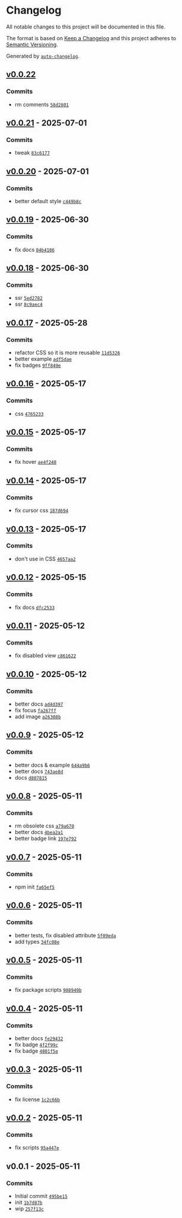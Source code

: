 # Changelog

All notable changes to this project will be documented in this file.

The format is based on [Keep a Changelog](https://keepachangelog.com/en/1.0.0/)
and this project adheres to [Semantic Versioning](https://semver.org/spec/v2.0.0.html).

Generated by [`auto-changelog`](https://github.com/CookPete/auto-changelog).

## [v0.0.22](https://github.com/substrate-system/button/compare/v0.0.21...v0.0.22)

### Commits

- rm comments [`58d2801`](https://github.com/substrate-system/button/commit/58d2801f85592b83c468bf84e85d678ad5cdbec7)

## [v0.0.21](https://github.com/substrate-system/button/compare/v0.0.20...v0.0.21) - 2025-07-01

### Commits

- tweak [`83c6177`](https://github.com/substrate-system/button/commit/83c6177d735a91e9bb589a53fead1551193aa00a)

## [v0.0.20](https://github.com/substrate-system/button/compare/v0.0.19...v0.0.20) - 2025-07-01

### Commits

- better default style [`c449b8c`](https://github.com/substrate-system/button/commit/c449b8cc559dbefbcd44fade16ec6c803bb8016c)

## [v0.0.19](https://github.com/substrate-system/button/compare/v0.0.18...v0.0.19) - 2025-06-30

### Commits

- fix docs [`84b4186`](https://github.com/substrate-system/button/commit/84b4186f3202778aef6d193707f9847cde43795d)

## [v0.0.18](https://github.com/substrate-system/button/compare/v0.0.17...v0.0.18) - 2025-06-30

### Commits

- ssr [`5ed2782`](https://github.com/substrate-system/button/commit/5ed27822d94366702183801089f068aba1ef4520)
- ssr [`8c9aec4`](https://github.com/substrate-system/button/commit/8c9aec4d0f3d810ad20bc900e65b1e4c47e58c88)

## [v0.0.17](https://github.com/substrate-system/button/compare/v0.0.16...v0.0.17) - 2025-05-28

### Commits

- refactor CSS so it is more reusable [`11d5326`](https://github.com/substrate-system/button/commit/11d5326eb9f4c57e0ca7fb1ece7251b917dba38b)
- better example [`adf5dae`](https://github.com/substrate-system/button/commit/adf5daeecddca37f9099b8c4af6a0b1b9872e73d)
- fix badges [`9ff849e`](https://github.com/substrate-system/button/commit/9ff849efece86e56627e21c339867a42ee583eae)

## [v0.0.16](https://github.com/substrate-system/button/compare/v0.0.15...v0.0.16) - 2025-05-17

### Commits

- css [`4765233`](https://github.com/substrate-system/button/commit/4765233f72499f496faddb5cdf532c8efb4e4f9e)

## [v0.0.15](https://github.com/substrate-system/button/compare/v0.0.14...v0.0.15) - 2025-05-17

### Commits

- fix hover [`ae4f248`](https://github.com/substrate-system/button/commit/ae4f248d6bef0a4a3d76bc7a775630951e0eab88)

## [v0.0.14](https://github.com/substrate-system/button/compare/v0.0.13...v0.0.14) - 2025-05-17

### Commits

- fix cursor css [`187d694`](https://github.com/substrate-system/button/commit/187d694fbf003ef9605dcdd74f6781a3f868a052)

## [v0.0.13](https://github.com/substrate-system/button/compare/v0.0.12...v0.0.13) - 2025-05-17

### Commits

- don't use  in CSS [`4657aa2`](https://github.com/substrate-system/button/commit/4657aa27d27ab4dc205576c09b535b53de62e7ef)

## [v0.0.12](https://github.com/substrate-system/button/compare/v0.0.11...v0.0.12) - 2025-05-15

### Commits

- fix docs [`dfc2533`](https://github.com/substrate-system/button/commit/dfc2533a8bfd878c2f08f683aaf42162a6871da7)

## [v0.0.11](https://github.com/substrate-system/button/compare/v0.0.10...v0.0.11) - 2025-05-12

### Commits

- fix disabled view [`c861622`](https://github.com/substrate-system/button/commit/c861622cc4503d09cf28e3caa557edc779b6903c)

## [v0.0.10](https://github.com/substrate-system/button/compare/v0.0.9...v0.0.10) - 2025-05-12

### Commits

- better docs [`ad4d397`](https://github.com/substrate-system/button/commit/ad4d3970b569963f683db2cb26f55c565aa632ce)
- fix focus [`fa267ff`](https://github.com/substrate-system/button/commit/fa267ff445bdc15127b726001c7ba8238eb2086a)
- add image [`a26308b`](https://github.com/substrate-system/button/commit/a26308b6844c20a036bd221b23c41972c9913fb4)

## [v0.0.9](https://github.com/substrate-system/button/compare/v0.0.8...v0.0.9) - 2025-05-12

### Commits

- better docs & example [`644a9b6`](https://github.com/substrate-system/button/commit/644a9b66c5dfc8ba2ae6ff92cc7313fc1b33ca11)
- better docs [`743ae8d`](https://github.com/substrate-system/button/commit/743ae8d7f5b3dc52eb0030cd9e41c84fdbc49b13)
- docs [`d807815`](https://github.com/substrate-system/button/commit/d807815aeba34500ffc60ff953593fffad3beb3a)

## [v0.0.8](https://github.com/substrate-system/button/compare/v0.0.7...v0.0.8) - 2025-05-11

### Commits

- rm obsolete css [`a79a670`](https://github.com/substrate-system/button/commit/a79a670187adf216f9e8d872625bf42497008463)
- better docs [`4bea2a1`](https://github.com/substrate-system/button/commit/4bea2a1e13febc7599ae3c24eb1e27c940fb2d3b)
- better badge link [`197e792`](https://github.com/substrate-system/button/commit/197e792468f2972ae6119d8980c2f53bcdcfdeac)

## [v0.0.7](https://github.com/substrate-system/button/compare/v0.0.6...v0.0.7) - 2025-05-11

### Commits

- npm init [`fa65ef5`](https://github.com/substrate-system/button/commit/fa65ef5bb67a69786fa284cac56335775762a66f)

## [v0.0.6](https://github.com/substrate-system/button/compare/v0.0.5...v0.0.6) - 2025-05-11

### Commits

- better tests, fix disabled attribute [`5f09eda`](https://github.com/substrate-system/button/commit/5f09edad9fff9aae691acf9a4388458cbac2eeb0)
- add types [`34fc08e`](https://github.com/substrate-system/button/commit/34fc08ecf50a21d810780e6d79dd196aca208012)

## [v0.0.5](https://github.com/substrate-system/button/compare/v0.0.4...v0.0.5) - 2025-05-11

### Commits

- fix package scripts [`908949b`](https://github.com/substrate-system/button/commit/908949bc9849316005c9c8b775e4dc0dc819830e)

## [v0.0.4](https://github.com/substrate-system/button/compare/v0.0.3...v0.0.4) - 2025-05-11

### Commits

- better docs [`fe29432`](https://github.com/substrate-system/button/commit/fe29432438db5b6750e5c62e08125ce9510607b7)
- fix badge [`4f2f99c`](https://github.com/substrate-system/button/commit/4f2f99cafdd667863d0af28837c5eef231cf9956)
- fix badge [`4801f5e`](https://github.com/substrate-system/button/commit/4801f5e8710290ad07d01a185c013d5232b77db4)

## [v0.0.3](https://github.com/substrate-system/button/compare/v0.0.2...v0.0.3) - 2025-05-11

### Commits

- fix license [`1c2c66b`](https://github.com/substrate-system/button/commit/1c2c66bc1a0bd52347841b5678a06f80cb740fa0)

## [v0.0.2](https://github.com/substrate-system/button/compare/v0.0.1...v0.0.2) - 2025-05-11

### Commits

- fix scripts [`95a447e`](https://github.com/substrate-system/button/commit/95a447e5d26145163e3e33f160d40db6fef85bb8)

## v0.0.1 - 2025-05-11

### Commits

- Initial commit [`495be15`](https://github.com/substrate-system/button/commit/495be15b6e93609549a69fcf26cd007da3196334)
- init [`1b7d87b`](https://github.com/substrate-system/button/commit/1b7d87b2fc6f92a5ab6216ace6fa7b1de80dac04)
- wip [`257f13c`](https://github.com/substrate-system/button/commit/257f13cec97faa74b1ffc95f7b1144b0296ae2c0)
